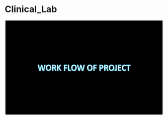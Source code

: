 # Clinical_Lab

<p align="center">
     <img width="500" height="300" src="https://github.com/SATHYA-NARAYANA/Clinical_Lab/blob/main/workflow.gif">
</p>
